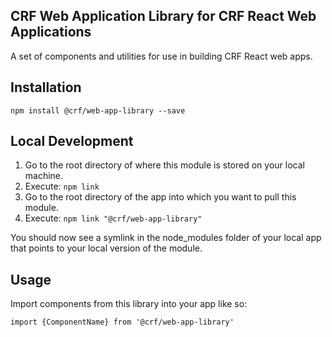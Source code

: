 ## CRF Web Application Library for CRF React Web Applications

A set of components and utilities for use in building CRF React web apps.

## Installation
`npm install @crf/web-app-library --save`

## Local Development

1. Go to the root directory of where this module is stored on your local machine.
2. Execute: `npm link`
3. Go to the root directory of the app into which you want to pull this module.
4. Execute: `npm link "@crf/web-app-library"`

You should now see a symlink in the node_modules folder of your local app that points to your local version of the module.

## Usage

Import components from this library into your app like so:

`import {ComponentName} from '@crf/web-app-library'`

